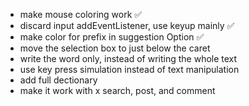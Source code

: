 
* make mouse coloring work ✅
* discard input addEventListener, use keyup mainly ✅
* make color for prefix in suggestion Option ✅
* move the selection box to just below the caret 
* write the word only, instead of writing the whole text
* use key press simulation instead of text manipulation
* add full dectionary
* make it work with x search, post, and comment